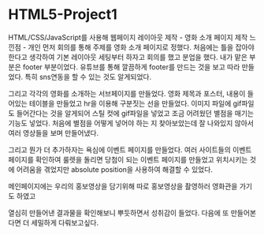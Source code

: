 # HTML5-Project1
HTML/CSS/JavaScript를 사용해 웹페이지 레이아웃 제작 - 영화 소개 페이지 제작
느낀점 - 개인
먼저 회의를 통해 주제를 영화 소개 페이지로 정했다.
처음에는 틀을 잡아야한다고 생각하여 기본 레이아웃 세팅부터 하자고 회의를 했고 분업을 했다.
내가 맡은 부분은 footer 부분이었다.
유튜브를 통해 깔끔하게 footer를 만드는 것을 보고 따라 만들었다.
특히 sns연동을 할 수 있는 것도 알게되었다.

그리고 각각의 영화를 소개하는 서브페이지를 만들었다.
영화 제목과 포스터, 내용이 들어있는 테이블을 만들었고
hr을 이용해 구분짓는 선을 만들었다.
이미지 파일에 gif파일도 들어간다는 것을 알게되어 스틸 컷에 gif파일을 넣었고
조금 어려웠던 별점을 매기는 기능도 넣었다.
처음에 별점을 어떻게 넣어야 하는 지 찾아보았는데 잘 나와있지 않아서 여러 영상들을 보며 만들어냈다.

그리고 뭔가 더 추가하자는 욕심에 이벤트 페이지를 만들었다.
여러 사이트들의 이벤트 페이지를 확인하여 
룰렛을 돌리면 당첨이 되는 이벤트 페이지를 만들었고 위치시키는 것에 어려움을 겪었지만 absolute position을 사용하여 해결할 수 있었다.

메인페이지에는 우리의 홍보영상을 담기위해 따로 홍보영상을 촬영하러 영화관을 가기도 하였고

열심히 만들어낸 결과물을 확인해보니 뿌듯하면서 성취감이 들었다.
다음에 또 만들어본다면 더 세밀하게 다뤄보고싶다.
